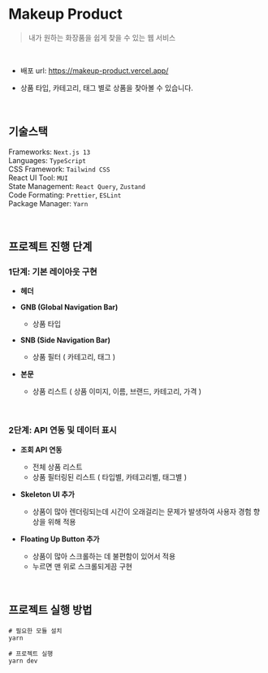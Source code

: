 # Makeup Product

> 내가 원하는 화장품을 쉽게 찾을 수 있는 웹 서비스

<br>

- 배포 url: https://makeup-product.vercel.app/
  
- 상품 타입, 카테고리, 태그 별로 상품을 찾아볼 수 있습니다.

<br>

## 기술스택

Frameworks: `Next.js 13` \
Languages: `TypeScript` \
CSS Framework: `Tailwind CSS` \
React UI Tool: `MUI` \
State Management: `React Query`, `Zustand` \
Code Formating: `Prettier`, `ESLint` \
Package Manager: `Yarn`

<br>

## 프로젝트 진행 단계

### 1단계: 기본 레이아웃 구현

- **헤더**

- **GNB (Global Navigation Bar)**
  - 상품 타입

- **SNB (Side Navigation Bar)**
  - 상품 필터 ( 카테고리, 태그 )

- **본문**
  - 상품 리스트 ( 상품 이미지, 이름, 브랜드, 카테고리, 가격 )

<br>

### 2단계: API 연동 및 데이터 표시

- **조회 API 연동**
  - 전체 상품 리스트
  - 상품 필터링된 리스트 ( 타입별, 카테고리별, 태그별 )

- **Skeleton UI 추가**
  - 상품이 많아 렌더링되는데 시간이 오래걸리는 문제가 발생하여 사용자 경험 향상을 위해 적용

- **Floating Up Button 추가**
  - 상품이 많아 스크롤하는 데 불편함이 있어서 적용
  - 누르면 맨 위로 스크롤되게끔 구현

<br>

## 프로젝트 실행 방법

```shell
# 필요한 모듈 설치
yarn

# 프로젝트 실행
yarn dev
```
